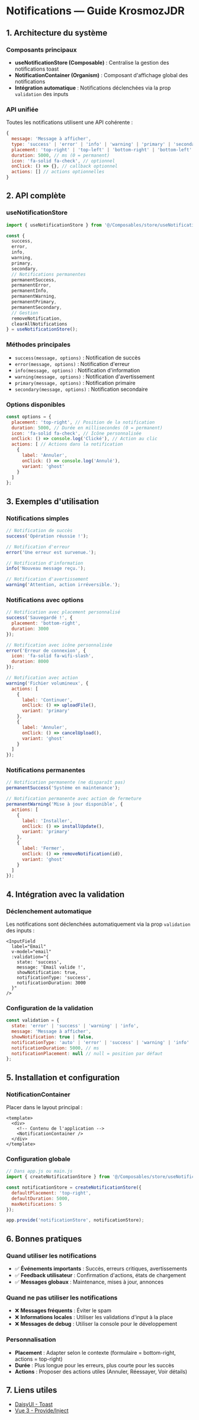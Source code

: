 # Notifications — Guide KrosmozJDR

## 1. Architecture du système

### Composants principaux
- **useNotificationStore (Composable)** : Centralise la gestion des notifications toast
- **NotificationContainer (Organism)** : Composant d'affichage global des notifications
- **Intégration automatique** : Notifications déclenchées via la prop `validation` des inputs

### API unifiée
Toutes les notifications utilisent une API cohérente :
```javascript
{
  message: 'Message à afficher',
  type: 'success' | 'error' | 'info' | 'warning' | 'primary' | 'secondary',
  placement: 'top-right' | 'top-left' | 'bottom-right' | 'bottom-left' | 'top-center' | 'bottom-center',
  duration: 5000, // ms (0 = permanent)
  icon: 'fa-solid fa-check', // optionnel
  onClick: () => {}, // callback optionnel
  actions: [] // actions optionnelles
}
```

## 2. API complète

### useNotificationStore
```javascript
import { useNotificationStore } from '@/Composables/store/useNotificationStore';

const { 
  success, 
  error, 
  info, 
  warning, 
  primary, 
  secondary,
  // Notifications permanentes
  permanentSuccess,
  permanentError,
  permanentInfo,
  permanentWarning,
  permanentPrimary,
  permanentSecondary,
  // Gestion
  removeNotification,
  clearAllNotifications
} = useNotificationStore();
```

### Méthodes principales
- `success(message, options)` : Notification de succès
- `error(message, options)` : Notification d'erreur
- `info(message, options)` : Notification d'information
- `warning(message, options)` : Notification d'avertissement
- `primary(message, options)` : Notification primaire
- `secondary(message, options)` : Notification secondaire

### Options disponibles
```javascript
const options = {
  placement: 'top-right', // Position de la notification
  duration: 5000, // Durée en millisecondes (0 = permanent)
  icon: 'fa-solid fa-check', // Icône personnalisée
  onClick: () => console.log('Clické'), // Action au clic
  actions: [ // Actions dans la notification
    {
      label: 'Annuler',
      onClick: () => console.log('Annulé'),
      variant: 'ghost'
    }
  ]
};
```

## 3. Exemples d'utilisation

### Notifications simples
```javascript
// Notification de succès
success('Opération réussie !');

// Notification d'erreur
error('Une erreur est survenue.');

// Notification d'information
info('Nouveau message reçu.');

// Notification d'avertissement
warning('Attention, action irréversible.');
```

### Notifications avec options
```javascript
// Notification avec placement personnalisé
success('Sauvegardé !', { 
  placement: 'bottom-right',
  duration: 3000 
});

// Notification avec icône personnalisée
error('Erreur de connexion', { 
  icon: 'fa-solid fa-wifi-slash',
  duration: 8000 
});

// Notification avec action
warning('Fichier volumineux', {
  actions: [
    {
      label: 'Continuer',
      onClick: () => uploadFile(),
      variant: 'primary'
    },
    {
      label: 'Annuler',
      onClick: () => cancelUpload(),
      variant: 'ghost'
    }
  ]
});
```

### Notifications permanentes
```javascript
// Notification permanente (ne disparaît pas)
permanentSuccess('Système en maintenance');

// Notification permanente avec action de fermeture
permanentWarning('Mise à jour disponible', {
  actions: [
    {
      label: 'Installer',
      onClick: () => installUpdate(),
      variant: 'primary'
    },
    {
      label: 'Fermer',
      onClick: () => removeNotification(id),
      variant: 'ghost'
    }
  ]
});
```

## 4. Intégration avec la validation

### Déclenchement automatique
Les notifications sont déclenchées automatiquement via la prop `validation` des inputs :

```vue
<InputField 
  label="Email" 
  v-model="email"
  :validation="{ 
    state: 'success', 
    message: 'Email valide !',
    showNotification: true,
    notificationType: 'success',
    notificationDuration: 3000
  }"
/>
```

### Configuration de la validation
```javascript
const validation = {
  state: 'error' | 'success' | 'warning' | 'info',
  message: 'Message à afficher',
  showNotification: true | false,
  notificationType: 'auto' | 'error' | 'success' | 'warning' | 'info' | 'primary' | 'secondary',
  notificationDuration: 5000, // ms
  notificationPlacement: null // null = position par défaut
};
```

## 5. Installation et configuration

### NotificationContainer
Placer dans le layout principal :

```vue
<template>
  <div>
    <!-- Contenu de l'application -->
    <NotificationContainer />
  </div>
</template>
```

### Configuration globale
```javascript
// Dans app.js ou main.js
import { createNotificationStore } from '@/Composables/store/useNotificationStore';

const notificationStore = createNotificationStore({
  defaultPlacement: 'top-right',
  defaultDuration: 5000,
  maxNotifications: 5
});

app.provide('notificationStore', notificationStore);
```

## 6. Bonnes pratiques

### Quand utiliser les notifications
- ✅ **Événements importants** : Succès, erreurs critiques, avertissements
- ✅ **Feedback utilisateur** : Confirmation d'actions, états de chargement
- ✅ **Messages globaux** : Maintenance, mises à jour, annonces

### Quand ne pas utiliser les notifications
- ❌ **Messages fréquents** : Éviter le spam
- ❌ **Informations locales** : Utiliser les validations d'input à la place
- ❌ **Messages de debug** : Utiliser la console pour le développement

### Personnalisation
- **Placement** : Adapter selon le contexte (formulaire = bottom-right, actions = top-right)
- **Durée** : Plus longue pour les erreurs, plus courte pour les succès
- **Actions** : Proposer des actions utiles (Annuler, Réessayer, Voir détails)

## 7. Liens utiles
- [DaisyUI - Toast](https://daisyui.com/components/toast/)
- [Vue 3 - Provide/Inject](https://vuejs.org/guide/components/provide-inject.html) 